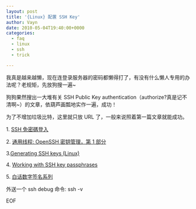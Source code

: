 ```yaml
---
layout: post
title: '{Linux} 配置 SSH Key'
author: Vayn
date: 2010-05-04T19:40:00+0000
categories: 
  - faq
  - linux
  - ssh
  - trick

---
```


<p>我真是越来越懒，现在连登录服务器的密码都懒得打了，有没有什么懒人专用的办法呢？老规矩，先放狗搜一遍~</p>
<p>狗狗果然搜出一大堆有关 SSH Public Key authentication（authorize?真是记不清啊~）的文章，依葫芦画瓢地实作一遍，成功！</p>
<p>为了不增加垃圾比特，这里就只放 URL 了，一般来说照着第一篇文章就能成功。</p>
<p>1. <a href="http://josephjiang.com/article/understand-ssh-key/">SSH 免密碼登入</a></p>
<p>2. <a href="http://www.ibm.com/developerworks/cn/linux/security/openssh/part1/index.html">通用线程: OpenSSH 密钥管理，第 1 部分</a></p>
<p>3.<a href="http://help.github.com/linux-key-setup/">Generating SSH keys (Linux)</a></p>
<p>4. <a href="http://help.github.com/working-with-key-passphrases/">Working with SSH key passphrases</a></p>
<p>5. <a href="http://www.cnblogs.com/1-2-3/category/106003.html">白话数字签名系列</a></p>
<p>外送一个 ssh debug 命令: ssh -v</p>
<p>EOF</p>
